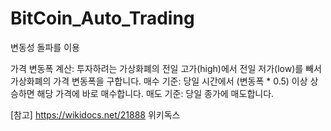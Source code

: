 # BitCoin_Auto_Trading

변동성 돌파를 이용

가격 변동폭 계산: 투자하려는 가상화폐의 전일 고가(high)에서 전일 저가(low)를 빼서 가상화폐의 가격 변동폭을 구합니다.
매수 기준: 당일 시간에서 (변동폭 * 0.5) 이상 상승하면 해당 가격에 바로 매수합니다.
매도 기준: 당일 종가에 매도합니다.

[참고] https://wikidocs.net/21888 위키독스
